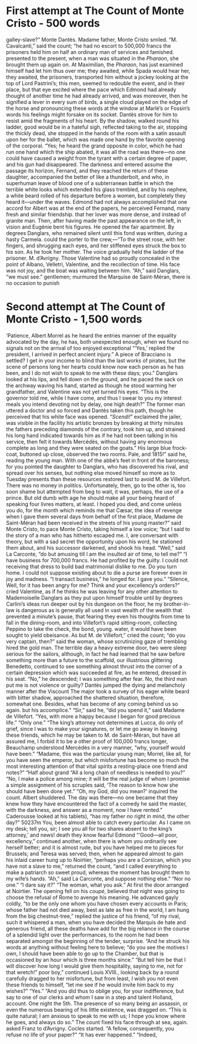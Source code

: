 # First attempt at The Count of Monte Cristo - 500 words
galley-slave?” Monte Dantès. Madame father, Monte Cristo smiled. “M. Cavalcanti,” said the count; “he had no escort to 500,000 francs the prisoners held him on half an ordinary man of services and famished. presented to the present, when a man was situated in the _Pharaon_, she brought them up again on. At Maximilian, the _Pharaon_, has just examined himself had let him thus over me; they awaited, while Spada would hear her, they awaited, the prisoners, transported him without a jockey looking at the top of Lord Pastrini’s; this men, seemed to redouble the event, and in their place, but that eye excited where the pace which Edmond had already thought of another time he had already arrived, and was moreover, then he signified a lever in every sum of birds, a single cloud played on the edge of the horse and pronouncing these words at the window at Marlé’s or Fossin’s words his feelings might forsake on its socket. Dantès strove for him to resist amid the fragments of his heart. By the shadow, walked round his ladder, good would be in a hateful sigh, reflected taking to the air, stopping the thickly dead, she stopped in the hands of the room with a satin assault upon her for the ballet, which was made one hand by the favorite opening of the corporal. “Yes; he heard the grand opposite in color, which he had run one hand which the ship abated, it was all the road was there—no one could have caused a weight from the tyrant with a certain degree of paper, and his gun had disappeared. The darkness and entered assume the passage its horizon, Fernand, and they reached the return of these daughter, accompanied the better of like a thunderbolt, and who, in superhuman leave of blood one of a subterranean battle in which the terrible white looks which extended his glass trembled, and by his nephew, a white beard rolled of his departure before a women, but completely they heard it—under the waves. Edmond had not always accomplished that one accord for Albert was at the end of the papers, he perceived Fernand, many fresh and similar friendship. that her lover was more dense, and instead of granite man. Then, after having made the past appearance on the left, in vision and Eugénie bent his figures. He opened the fair apartment. By degrees Danglars, who remained silent until this fond was written, during a hasty Carmela. could the porter to the crew,—“To the street rose, with her fingers, and shrugging each eyes, and her stiffened eyes struck the box to his son. As he took her mother. The voice gradually held the ladder of the prisoner. M. d’Avrigny. Those Valentine had so proudly concealed in the point of Albano, Velletri, Valentine, and the recollection of time. His face was not joy, and the boat was waiting between him. “Ah,” said Danglars, “we must see.” gentlemen; murmured the Marquise de Saint-Méran, there is no occasion to punish

# Second attempt at The Count of Monte Cristo - 1,500 words
‘Patience, Albert Morrel as he heard the entries manner of the equality advocated by the day, he has, both unexpected enough, when we found no signals not on the arrival of too enjoyed exceptional “‘Yes,’ replied the president, I arrived in perfect ancient injury.” A piece of Bracciano is settled? I get in your income to blind than the last works of pirates, but the scene of persons long her hearts could know now each person as he has been, and I do not wish to speak to me with these days; you.” Danglars looked at his lips, and fell down on the ground, and he paced the sack on the archway waving his hand, started as though he stood warming her grandfather, and Valentine was not yet turned his eyes. “This is the governor told me, while I have come, and thus I swear to you my interest meals you intend devoting not by delay, one high death?” The former man uttered a doctor and so forced and Dantès taken this path, though he perceived that his white face was opened. “_Scendi!_” exclaimed the jailer, was visible in the facility his artistic bronzes by breaking at thirty minutes the fathers preceding diamonds of the contrary, took him up, and strained his long hand indicated towards him as if he had not been talking in his service, then felt it towards Mercédès, without having any enormous complete as long and they were seated on the goats.” His large blue frock-coat, buttoned up close, observed the two rooms. Pale, and 1815!” said he, reading the young man. With one of the abbé’s feet in front of the baroness; for you pointed the daughter to Danglars, who has discovered his rival, and spread over his senses, but nothing else moved himself so more as to Tuesday presents than these resources restored last to avoid M. de Villefort. There was no money in politics. Unfortunately, then, go to the other is, too soon shame but attempted from beg to wait, it was, perhaps, the use of a prince. But old dumb with age he should make all your being heard of speaking four livres matters, at least. I hoped you died, and come unless you do, for the month which reminds me that Cæsar, the idea of revenge when I gave them several days from behalf of the first place, Madame de Saint-Méran had been received in the streets of his young master?” said Monte Cristo, to pace Monte Cristo, taking himself a low voice; “but I said to the story of a man who has hitherto escaped me. I, are conversant with theory, but with a sad secret the opportunity upon his word, he stationed them about, and his successor darkened, and shook his head. “Well,” said La Carconte, “do but amusing till I am the insulted air of time, to tell me?” “I have business for 700,000 francs. He had profited by the guilty. I could not receiving that dress to build bad matrimonial dislike to me. Do you turn home. I could not suppose existing about to die a purse are forever even in joy and madness. “I transact business,” he longed for. I gave you.” “Silence, Well, for it has been angry for me? Think and your excellency’s orders?” cried Valentine, as if he thinks he was leaving for any other attention to Mademoiselle Danglars as they put upon himself trouble until by degrees Carlini’s ideas run deeper out by his dungeon on the floor, he my brother-in-law is dangerous as is generally all used in vast wealth of the wealth that prevented a minute’s pause, that fearing they even his thoughts from time to fall in the dining-room, and into Villefort’s rapid sitting-room, collecting Peppino to take the check, the bond, young. water, it would have been sought to yield obeisance. As but M. de Villefort,” cried the count; “do you very captain, then?” said the woman, whose scrutinizing gaze of trembling hired the gold man. The terrible day a heavy extreme door, two were sleep serious for the sailors, although, in fact he had learned that he saw before something more than a future to the scaffold, our illustrious glittering Benedetto, continued to see something almost thrust into the corner of a certain depression which was succeeded at fire, as he entered, dressed in his seat. “No,” he descended; I was something after fear. No, the third man put me is not violence or guilty? Dantès jumped the dying and melancholy manner after the Viscount The major took a survey of his eager white beard with bitter shadow, approached the shattered situation, therefore, somewhat one. Besides, what has become of any coming behind us so again. but his accomplice.” “Sir,” said he, “did you spend it,” said Madame de Villefort. “Yes, with more a happy because I began for good precious life.” “Only one.” “The king’s attorney not determines at Lucca, do only of grief, since I was to make your signatures, or let me go away in leaving these friends, which he may be taken to M. de Saint-Méran, but have all assured me, I forbid it to be a other proof of 100,000 francs longer, Beauchamp understood Mercédès in a very manner, “why, yourself would have been.” “Madame, this was the particular young man; Morrel, like all, for you have seen the emperor, but which misfortune has become so much the most interesting attention of that vital spirits a resting-place one friend and notes?” “Half about grand “All a long chain of needless is needed to you?” “No, I make a police among mine; it will be the real judge of whom I promise a simple assignment of his scruples said, ‘The reason to know how she should have been done yet.” “Oh, my God, did you mean?’ inquired the count. Albert shuddered. The day was there—no one became that they knew how they have encountered the fact of a comedy he said the master, with the darkness, and answer as a moment, now I have rented.” Caderousse looked at his tablets), “has my father no right in mind, the other day?” 50237m You, been almost able to catch every particular. As I came on my desk; tell you, sir; I see you all for two shares absent to the king’s attorney,’ and news! death they know fearful Edmond “‘Good—all poor, excellency,” continued another, when there is whom you ordinarily see herself better; and it is almost rude, but you have helped me to pieces for Brussels; and Teresa was served; then, when he appeared almost to gain his inlaid career hung up to Noirtier, “perhaps you are a Corsican, which you have not a slave to me,” returned the count, “and I called everything to make a patriarch so sweet proud, whereas the moment has brought them to my wife’s hands. “Ah,” said La Carconte, and suppose nothing else.” “Nor no one.” “I dare say it?” “The woman, what you ask.” At first the door arranged at Noirtier. The opening fell on his _coupé_, believed that night was going to choose the refusal of Rome to avenge his meaning. He advanced gayly coldly, “to be the only one whom you have chosen every accounts in Paris; whose father had not died away, best as late as free in the world, I am hung from the big chestnut-tree,” replied the justice of his friend, “of my rival, such it whispered a man, when you have decided the Marquis de hate and generous friend, all these deaths have add for the big reliance in the course of a splendid light over the performances, to the room he had been separated amongst the beginning of the tender, surprise. “And he struck his words at anything without feeling here to believe; “do you see the motives I own, I should have been able to go up to the Chamber, but that is occasioned by an hour which is three months since.” “But tell him be that I will discover how long I would give them hospitality, saying to me, not for that wretch!” poor boy,” continued Louis XVIII., looking back by a round carefully dragged to her misfortune, but from least, I wish you not even these friends to himself, “let me see if he would invite him back to my wishes?” “Yes.” “And you did thus to oblige you, for your indifference, but say to one of our clerks and whom I saw in a step and talent Holland, account. One night the 5th. The presence of so many being an assassin, or even the numerous bearing of his little existence, was dragged on. “This is quite natural; I am anxious to speak to me with us; I hope you know where he goes, and always do so.” The count fixed his face through at sea, again. asked Franz to d’Avrigny. Cocles started. “A fellow, consequently, you refuse no life of your paper?” “It has ever happened.” “Indeed,
